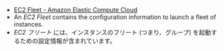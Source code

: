 - [EC2 Fleet - Amazon Elastic Compute Cloud](https://docs.aws.amazon.com/ja_jp/AWSEC2/latest/UserGuide/ec2-fleet.html)
- An _EC2 Fleet_ contains the configuration information to launch a fleet of instances.
- _EC2 フリート_ には、インスタンスのフリート (つまり、グループ) を起動するための設定情報が含まれています。